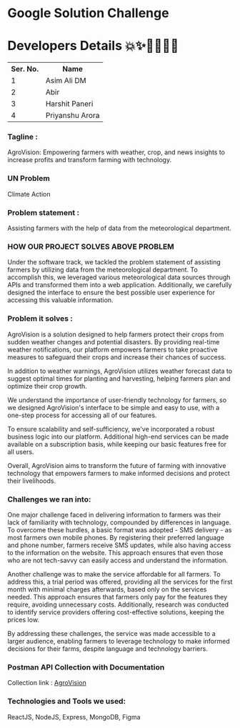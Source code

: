 # Google Solution Challenge

<h1>Developers Details 💥✨👩‍💻🐱‍👤</h1>
<table>
  <tr>
    <th>Ser. No.</th>
    <th>Name</th>
  </tr>
  <tr>
    <td>1</td>
    <td>Asim Ali DM</td>
  </tr>
  <tr>
    <td>2</td>
    <td>Abir</td>
  </tr>
  <tr>
    <td>3</td>
    <td>Harshit Paneri</td>
  </tr>
  <tr>
    <td>4</td>
    <td>Priyanshu Arora</td>
  </tr>
  
</table>


### Tagline : 
<p>AgroVision: Empowering farmers with weather, crop, and news insights to increase profits and transform farming with technology.</p>

### UN Problem
<p> Climate Action </p>

### Problem statement :
<p>Assisting farmers with the help of data from the meteorological department. </p>

### HOW OUR PROJECT SOLVES ABOVE PROBLEM
<p>Under the software track, we tackled the problem statement of assisting farmers by utilizing data from the meteorological department. To accomplish this, we leveraged various meteorological data sources through APIs and transformed them into a web application. Additionally, we carefully designed the interface to ensure the best possible user experience for accessing this valuable information.</p>

### Problem it solves :
<p>AgroVision is a solution designed to help farmers protect their crops from sudden weather changes and potential disasters. By providing real-time weather notifications, our platform empowers farmers to take proactive measures to safeguard their crops and increase their chances of success.</p>
<p>In addition to weather warnings, AgroVision utilizes weather forecast data to suggest optimal times for planting and harvesting, helping farmers plan and optimize their crop growth. </p>
<p>We understand the importance of user-friendly technology for farmers, so we designed AgroVision's interface to be simple and easy to use, with a one-step process for accessing all of our features. 
</p>
<p>To ensure scalability and self-sufficiency, we've incorporated a robust business logic into our platform. Additional high-end services can be made available on a subscription basis, while keeping our basic features free for all users. </p>
<p>Overall, AgroVision aims to transform the future of farming with innovative technology that empowers farmers to make informed decisions and protect their livelihoods.</p>


### Challenges we ran into:
<p>One major challenge faced in delivering information to farmers was their lack of familiarity with technology, compounded by differences in language. To overcome these hurdles, a basic format was adopted - SMS delivery - as most farmers own mobile phones. By registering their preferred language and phone number, farmers receive SMS updates, while also having access to the information on the website. This approach ensures that even those who are not tech-savvy can easily access and understand the information.
</p>
	<p>Another challenge was to make the service affordable for all farmers. To address this, a trial period was offered, providing all the services for the first month with minimal charges afterwards, based only on the services needed. This approach ensures that farmers only pay for the features they require, avoiding unnecessary costs. Additionally, research was conducted to identify service providers offering cost-effective solutions, keeping the prices low.</p>
	<p>By addressing these challenges, the service was made accessible to a larger audience, enabling farmers to leverage technology to make informed decisions for their farms, despite language and technology barriers.</p>
	
	
	
### Postman API Collection with Documentation

Collection link : [AgroVision](https://martian-crater-891301.postman.co/workspace/Farmer~59cf23e0-793c-4e8b-a572-be0e15d31e5b/collection/23425485-1e524f12-4cb7-41fd-b8bf-46cf13a28618?action=share&creator=23425485)

	

### Technologies and Tools we used:

ReactJS,
NodeJS,
Express,
MongoDB,
Figma

